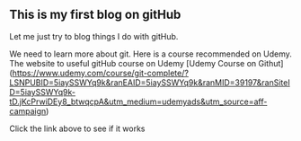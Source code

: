 ## This is my first blog on gitHub

Let me just try to blog things I do with gitHub.

We need to learn more about git. Here is a course recommended on Udemy.
The website  to useful gitHub course on Udemy [Udemy Course on Githut] (https://www.udemy.com/course/git-complete/?LSNPUBID=5iaySSWYq9k&ranEAID=5iaySSWYq9k&ranMID=39197&ranSiteID=5iaySSWYq9k-tD.jKcPrwiDEy8_btwqcpA&utm_medium=udemyads&utm_source=aff-campaign)

Click the link above to see if it works


